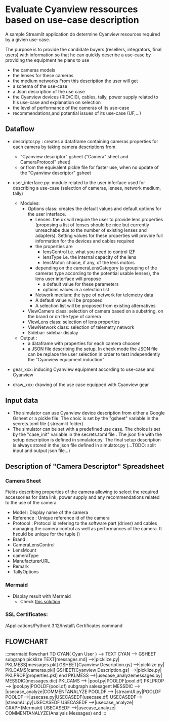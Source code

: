 # Evaluate Cyanview ressources based on use-case description
A sample Streamlit application do determine Cyanview resources required by a givien use-case.

The purpose is to provide the candidate buyers (resellers, integrators, final users) with information so that he can quickly describe a use-case by providing the equipment he plans to use
- the cameras models
- the lenses for these cameras
- the medium networks 
From this description the user will get 
- a schema of the use-case
- a Json description of the use case
- the Cyanview devices (RIO/CI0), cables, tally, power supply related to his use-case and explanation on selection
- the level of performance of the cameras of its use-case
- recommendations,and potential issues of its use-case (UF,…)
## Dataflow
- descriptor.py : creates a dataframe containing cameras properties for each camera by taking camera descriptions from  
  - "Cyanview descriptor" gsheet ("Camera" sheet and CameraProtocol" sheet)
  - or from the equivalent pickle file for faster use, when no update of the   "Cyanview descriptor" gsheet
- user_interface.py: module related to the user inferface used for describing a use-case (selection of cameras, lenses, network medium, tally) 
  - Modules: 
    - Options class: creates the default values and default options for the user interface. 
        - Lenses: the ux will require the user to provide lens properties (proposing a list of lenses should be nice but currently unreachabe due to the number of existing lenses and adapters). Setting values for these properties will provide full information for the devices and cables required
        - the properties are
            - lensControl i.e. what you need to control IZF
            - lensType i.e. the internal capacity of the lens
            - lensMotor: choice, if any, of the lens motors
        - depending on the cameraLensCategory (a grouping of the cameras type according to the potential usable lenses), the lens user interface will propose 
            - a default value for these parameters 
            - options values in a selection list
        - Network medium: the type of network for telemetry data
        - A defautl value will be proposed
        - A selection list will be proposed from existing alternatives
    - ViewCamera class: selection of camera based on a substring, on the brand or on the type of camera
    - ViewLens class: selection of lens properties
    - ViewNetwork class: selection of telemetry network
    - Sidebar: sidebar display
  - Output : 
    - a dataframe with properties for each camera choosen
    - a JSON file describing the setup. In check mode the JSON file can be replace the user selection in order to test independently the "Cyanview equipment induction"

- gear_xxx: inducing Cyanview equipment according to use-case and Cyanview
- draw_xxx: drawing of the use case equipped with Cyanview gear
## Input data
- The simulator can use Cyanview device description from either a Google Gsheet or a pickle file. The choic is set by the "gsheet" variable in the secrets.toml file (.streamlit folder)
- The simulator can be set with a predefined use case. The choice is set by the "case_init" variable in the secrets.toml file . The json file with the setup description is defined in simulator.py. The final setup description is always stored in the json file defined in simulator.py (…TODO: split input and output json file…)
## Description  of "Camera Descriptor" Spreadsheet
### Camera Sheet
Fields describing properties of the camera allowing to select the required accessories for data link, power supply and any recommendations related to the use of the camera.
- Model : Display name of the camera
- Reference :	Unique reference id of the camera
- Protocol : Protocol id refering to the software part (driver) and cables managing the camera control as well as performances of the camera. It hsould be unique for the tuple ()
- Brand : 
- CameraLensControl	
- LensMount	
- cameraType
- ManufacturerURL
- Remark	
- TallyOptions																		
### Mermaid
- Display result with Mermaid
  - Check [this solution](https://discuss.streamlit.io/t/st-markdown-does-not-render-mermaid-graphs/25576/4)
### SSL Certificates:
/Applications/Python\ 3.12/Install\ Certificates.command
## FLOWCHART
:::mermaid
flowchart TD
    CYAN(    Cyan User  ) --> TEXT
    CYAN --> GSHEET
    subgraph picklize
        TEXT[messages.md] -->|picklize.py| PKLMESS[messages.pkl]
        GSHEET[Cyanview Description.gs] -->|picklize.py| PKLCAMS[cameras.pkl]
        GSHEET[Cyanview Description.gs] -->|picklize.py| PKLPROP[properties.pkl]
    end
    PKLMESS -->|usecase_analyzemessages.py| MESSDIC(messages.dic)
    PKLCAMS --> |pool.py|POOLDF(pool.df)
    PKLPROP --> |pool.py|POOLDF(pool.df)
    subgraph salesagent
        MESSDIC --> |usecase_analyze|COMMENTANALYZE
        POOLDF --> |streamUI.py|POOLDF
        POOLDF-->|usecase.py|USECASEDF(usecase.df)
        USECASEDF--> |streamUI.py|USECASEDF
        USECASEDF -->|usecase_analyze| GRAPH(Mermaid)
        USECASEDF -->|usecase_analyze| COMMENTANALYZE(Analysis Messages)
    end
:::